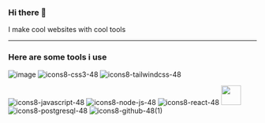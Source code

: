 ### Hi there 👋
I make cool websites with cool tools
<hr></hr>

### Here are some tools i use

![image](https://user-images.githubusercontent.com/102983970/223444248-833e5ff3-cfbe-46b6-853b-a950a433ac9a.png)
![icons8-css3-48](https://user-images.githubusercontent.com/102983970/223444542-1af945c7-c34a-46e2-9d96-30ab91670dae.png)
![icons8-tailwindcss-48](https://github.com/Loaf2/Loaf2/assets/102983970/48bff517-f98d-472b-ba35-33f74748ff62)

![icons8-javascript-48](https://user-images.githubusercontent.com/102983970/223444659-5d1d984f-8f91-421b-9f7c-fb50c6e24eeb.png)
![icons8-node-js-48](https://user-images.githubusercontent.com/102983970/223445861-b5099fdc-34f4-4c2f-95fe-954959037ed7.png)
![icons8-react-48](https://user-images.githubusercontent.com/102983970/223444808-6c98e386-d625-49c1-961a-857df9d7f910.png)
<img src="https://github.com/Loaf2/Loaf2/assets/102983970/f7a53990-aa5b-477a-8d5c-9f6f9b3fb2d2" width="40" height="40">
![icons8-postgresql-48](https://github.com/Loaf2/Loaf2/assets/102983970/15b46270-b288-403b-8bac-4f83755b5b52)
![icons8-github-48(1)](https://user-images.githubusercontent.com/102983970/223445723-e5af152c-8906-4446-9c27-f74729695da8.png)

